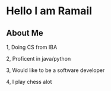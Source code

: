 # Hello I am Ramail


## About Me

1, Doing CS from IBA

2, Proficent in java/python

3, Would like to be a software developer

4, I play chess alot
